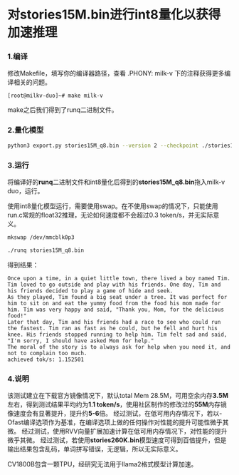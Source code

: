 # 对stories15M.bin进行int8量化以获得加速推理

### 1.编译

修改Makefile，填写你的编译器路径，查看 .PHONY: milk-v 下的注释获得更多编译相关的问题。

```
[root@milkv-duo]~# make milk-v
```

make之后我们得到了runq二进制文件。

### 2.量化模型

```bash
python3 export.py stories15M_q8.bin --version 2 --checkpoint ./stories15M.pt
```

### 3.运行

将编译好的**runq**二进制文件和int8量化后得到的**stories15M_q8.bin**拖入milk-v duo，运行。

使用int8量化模型运行，需要使用swap。在不使用swap的情况下，只能使用run.c常规的float32推理，无论如何速度都不会超过0.3 token/s，并无实际意义。

```bash
mkswap /dev/mmcblk0p3
```

```bash
./runq stories15M_q8.bin
```

得到结果：

```
Once upon a time, in a quiet little town, there lived a boy named Tim. Tim loved to go outside and play with his friends. One day, Tim and his friends decided to play a game of hide and seek.
As they played, Tim found a big seat under a tree. It was perfect for him to sit on and eat the yummy food from the food his mom made for him. Tim was very happy and said, "Thank you, Mom, for the delicious food!"
Later that day, Tim and his friends had a race to see who could run the fastest. Tim ran as fast as he could, but he fell and hurt his knee. His friends stopped running to help him. Tim felt sad and said, "I'm sorry, I should have asked Mom for help."
The moral of the story is to always ask for help when you need it, and not to complain too much.
achieved tok/s: 1.152501
```

### 4.说明

该测试建立在下载官方镜像情况下，默认total Mem 28.5M，可用空余内存**3.5M**左右，得到测试结果平均约为**1.1 token/s**，使用社区制作的修改过的**55M**内存镜像速度会有显著提升，提升约**5-6**倍。
经过测试，在低可用内存情况下，若以-Ofast编译选项作为基准，在编译选项上做的任何操作对性能的提升可能性微乎其微。
经过测试，使用RVV向量扩展加速计算在低可用内存情况下，对性能的提升微乎其微。
经过测试，若使用**stories260K.bin**模型速度可得到百倍提升，但是输出结果包含乱码，单词拼写错误，无逻辑，所以无实际意义。

CV1800B包含一颗TPU，经研究无法用于llama2格式模型计算加速。

